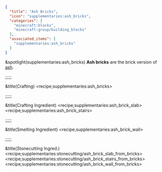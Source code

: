 ```json
{
  "title": "Ash Bricks",
  "icon": "supplementaries:ash_bricks",
  "categories": [
    "minecraft:blocks",
    "minecraft:group/building_blocks"
  ],
  "associated_items": [
    "supplementaries:ash_bricks"
  ]
}
```

&spotlight(supplementaries:ash_bricks)
**Ash bricks** are the brick version of [ash](^supplementaries:ash).

;;;;;

&title(Crafting)
<recipe;supplementaries:ash_bricks>

;;;;;

&title(Crafting Ingredient)
<recipe;supplementaries:ash_brick_slab>
<recipe;supplementaries:ash_brick_stairs>

;;;;;

&title(Smelting Ingredient)
<recipe;supplementaries:ash_brick_wall>


;;;;;

&title(Stonecutting Ingred.)
<recipe;supplementaries:stonecutting/ash_brick_slab_from_bricks>
<recipe;supplementaries:stonecutting/ash_brick_stairs_from_bricks>
<recipe;supplementaries:stonecutting/ash_brick_wall_from_bricks>
